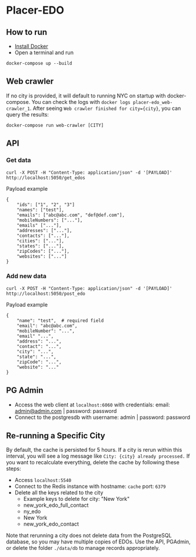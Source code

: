 # Placer-EDO

## How to run

- [Install Docker](https://docs.docker.com/engine/install/)
- Open a terminal and run

```
docker-compose up --build
```

## Web crawler

If no city is provided, it will default to running NYC on startup with docker-compose. You can check the logs with `docker logs placer-edo_web-crawler_1`. After seeing `Web crawler finished for city={city}`, you can query the results:

```
docker-compose run web-crawler [CITY]
```

## API

### Get data
```
curl -X POST -H "Content-Type: application/json" -d '[PAYLOAD]' http://localhost:5050/get_edos
```

Payload example
```
{
    "ids": ["1", "2", "3"]
    "names": ["test"],
    "emails": ["abc@abc.com", "def@def.com"],
    "mobileNumbers": ["..."],
    "emails" ["..."],
    "addresses": ["..."],
    "contacts": ["..."],
    "cities": ["..."],
    "states": ["..."],
    "zipCodes": ["..."],
    "websites": ["..."]
}
```

### Add new data
```
curl -X POST -H "Content-Type: application/json" -d '[PAYLOAD]' http://localhost:5050/post_edo
```

Payload example
```
{
    "name": "test",  # required field
    "email": "abc@abc.com",
    "mobileNumber": "...",
    "email" "...",
    "address": "...",
    "contact": "...",
    "city": "...",
    "state": "...",
    "zipCode": "...",
    "website": "..."
}
```

## PG Admin

- Access the web client at `localhost:6060` with credentials: email: admin@admin.com | password: password
- Connect to the postgresdb with username: admin | password: password


## Re-running a Specific City

By default, the cache is persisted for 5 hours. If a city is rerun within this interval, you will see a log message like `City: {city} already processed.` If you want to recalculate everything, delete the cache by following these steps:

- Access `localhost:5540`
- Connect to the Redis instance with hostname: `cache` port: `6379`
- Delete all the keys related to the city
  - Example keys to delete for city: "New York"
  - new_york_edo_full_contact
  - ny_edo
  - New York
  - new_york_edo_contact

Note that rerunning a city does not delete data from the PostgreSQL database, so you may have multiple copies of EDOs. Use the API, PGAdmin, or delete the folder `./data/db` to manage records appropriately.
